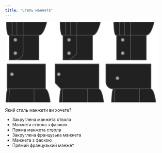 ```yaml
---
title: "Стиль манжета"
---
```


![Стиль манжета](cuffstyle.svg)

Який стиль манжети ви хочете?

- Закруглена манжета ствола
- Манжета ствола з фаскою
- Пряма манжета ствола
- Закруглена французька манжета
- Манжета з фаскою
- Прямий французький манжет




